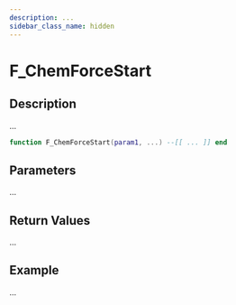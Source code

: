 ```yaml
---
description: ...
sidebar_class_name: hidden
---
```


# F_ChemForceStart

## Description

...

```lua
function F_ChemForceStart(param1, ...) --[[ ... ]] end
```

## Parameters

...

## Return Values

...

## Example

...

